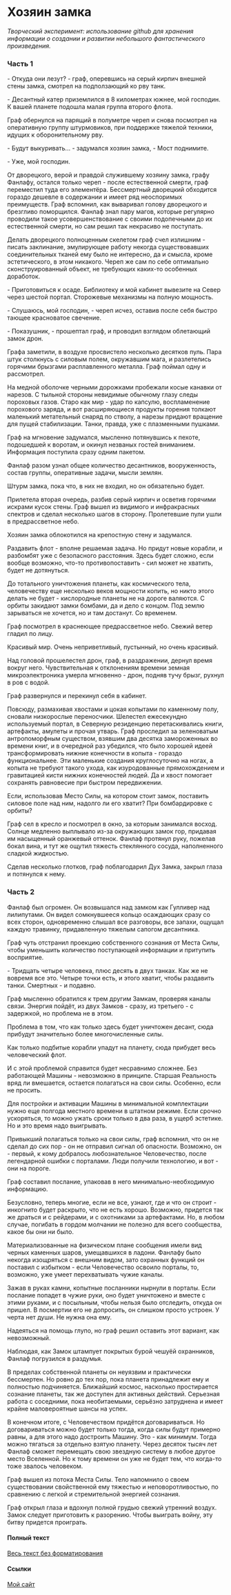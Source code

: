 # Хозяин замка

*Творческий эксперимент: использование github для хранения информации о создании и развитии небольшого
фантастического произведения.*


### Часть 1

\- Откуда они лезут? - граф, оперевшись на серый кирпич внешней стены замка, смотрел на подползающий ко рву танк.

\- Десантный катер приземлился в 8 километрах южнее, мой господин. К вашей планете подошла малая группа второго флота.

Граф обернулся на парящий в полуметре череп и снова посмотрел на оперативную группу штурмовиков, при поддержке тяжелой
техники, идущих к оборонительному рву.

\- Будут выкуривать... - задумался хозяин замка, - Мост поднимите.

\- Уже, мой господин.

От дворецкого, верой и правдой служившему хозяину замка, графу Фанлафу, остался только череп - после естественной
смерти, граф переместил туда его элементёра. Бессмертный дворецкий обходится гораздо дешевле в содержании и имеет ряд
неоспоримых преимуществ. Граф вспомнил, как вываривал голову дворецкого и брезгливо поморщился. Фанлаф знал пару магов,
которые регулярно проводили такое усовершенствование с своими подопечными до их естественной смерти, но сам решил так
некрасиво не поступать.

Делать дворецкого полноценным скелетом граф счел излишним - писать заклинание, эмулирующее работу некогда
существовавших соединительных тканей ему было не интересно, да и смысла, кроме эстетического, в этом никакого. Череп
же сам по себе оптимально сконструированный объект, не требующих каких-то особенных доработок.

\- Приготовиться к осаде. Библиотеку и мой кабинет вывезите на Север через шестой портал. Сторожевые механизмы на
полную мощность.

\- Слушаюсь, мой господин, - череп исчез, оставив после себя быстро тающее красноватое свечение.

\- Показушник, - прошептал граф, и проводил взглядом облетающий замок дрон.

Графа заметили, в воздухе просвистело несколько десятков пуль. Пара штук столкнусь с силовым полем, окружавшим мага, и
разлетелись горячими брызгами расплавленного металла. Граф поймал одну и рассмотрел.

На медной оболочке черными дорожками пробежали косые канавки от нарезов. С тыльной стороны невидимые обычному глазу
следы пороховых газов. Старо как мир - удар по капсулю, воспламенение порохового заряда, и вот расширяющиеся продукты
горения толкают маленький метательный снаряд по стволу, а нарезы придают вращение для пущей стабилизации. Танки,
правда, уже с плазменными пушками.

Граф на мгновение задумался, мысленно потянувшись к пехоте, подошедшей к воротам, и окинул незваных гостей вниманием.
Информация поступила сразу одним пакетом.

Фанлаф разом узнал общее количество десантников, вооруженность, состав группы, оперативные задачи, мысли землян.

Штурм замка, пока что, в них не входил, но он обязательно будет.

Прилетела вторая очередь, разбив серый кирпич и осветив горячими искрами кусок стены. Граф вышел из видимого и
инфракрасных спектров и сделал несколько шагов в сторону. Пролетевшие пули ушли в предрассветное небо.

Хозяин замка облокотился на крепостную стену и задумался.

Раздавить флот - вполне решаемая задача. Но придут новые корабли, и разбомбят уже с безопасного расстояния. Здесь
будет сложно, если вообще возможно, что-то противопоставить - сил может не хватить, будет не дотянуться.

До тотального уничтожения планеты, как космического тела, человечеству еще несколько веков мощности копить, но никто
этого делать не будет - кислородные планеты не на дороге валяются. С орбиты закидают замки бомбами, да и дело с
концом. Под землю зарываться не хочется, но и там достанут. Со временем.

Граф посмотрел в краснеющее предрассветное небо. Свежий ветер гладил по лицу.

Красивый мир. Очень неприветливый, пустынный, но очень красивый.

Над головой прошелестел дрон, граф, в раздражении, дернул время вокруг него. Чувствительная к отклонениям времени
земная микроэлектроника умерла мгновенно - дрон, подняв тучу брызг, рухнул в ров с водой.

Граф развернулся и перекинул себя в кабинет.

Повсюду, размахивая хвостами и цокая копытами по каменному полу, сновали низкорослые переносчики. Шелестел ежесекундно
используемый портал, в Северную резиденцию перетаскивались книги, артефакты, амулеты и прочая утварь. Граф проследил
за зеленоватым антропоморфным существом, взявшим два десятка замороженных во времени книг, и в очередной раз убедился,
что было хорошей идеей трансформировать нижние конечности в копыта - гораздо функциональнее. Эти маленькие создания
круглосуточно на ногах, а копыта не требуют такого ухода, как изуродованные прямохождением и гравитацией кисти нижних
конечностей людей. Да и хвост помогает сохранять равновесие при быстром передвижении.

Если, использовав Место Силы, на котором стоит замок, поставить силовое поле над ним, надолго ли его хватит? При
бомбардировке с орбиты?

Граф сел в кресло и посмотрел в окно, за которым занимался восход. Солнце медленно выплывало из-за окружающих замок
гор, придавая им насыщенный оранжевый оттенок. Фанлаф протянул руку, пожелав бокал вина, и тут же ощутил тяжесть
стеклянного сосуда, наполненного сладкой жидкостью.

Сделав несколько глотков, граф поблагодарил Дух Замка, закрыл глаза и потянулся к нему.

### Часть 2

Фанлаф был огромен. Он возвышался над замком как Гулливер над лилипутами. Он видел сомкнувшееся кольцо
осаждающих сразу со всех сторон, одновременно слышал все разговоры, все запахи, ощущал каждую травинку,
придавленную тяжелым сапогом десантника.

Граф чуть отстранил проекцию собственного сознания от Места Силы, чтобы уменьшить количество поступающей информации
и притупить восприятие.

\- Тридцать четыре человека, плюс десять в двух танках. Как же не вовремя все это. Четыре точки есть, и этого хватит,
чтобы раздавить танки. Смертных - и подавно.

Граф мысленно обратился к трем другим Замкам, проверяя каналы связи. Энергия пойдёт, из двух Замков - сразу, из
третьего - с задержкой, но проблема не в этом.

Проблема в том, что как только здесь будет уничтожен десант, сюда прибудут значительно более многочисленные силы.

Как только подбитые корабли упадут на планету, сюда прибудет весь человеческий флот.

И с этой проблемой справится будет несравнимо сложнее. Без работающей Машины - невозможно в принципе. Старшая
Реальность вряд ли вмешается, остается полагаться на свои силы. Особенно, если не просить.

Для постройки и активации Машины в минимальной комплектации нужно еще полгода местного времени в штатном режиме. Если
срочно ускоряться, то можно ужать сроки только в два раза, в ущерб эстетике. Но и это время надо выигрывать.

Привыкший полагаться только на свои силы, граф вспомнил, что он не сделал до сих пор - он не отправил сигнал об
опасности. Возможно, он - первый, к кому добралось любознательное Человечество, после легендарной ошибки с
порталами. Люди получили технологию, и вот - они на пороге.

Граф составил послание, упаковав в него минимально-необходимую информацию.

Безусловно, теперь многие, если не все, узнают, где и что он строит - инкогнито будет раскрыто, что не есть хорошо.
Возможно, придется так же драться и с рейдерами, и с охотниками за артефактами. Но, в любом случае, погибать в гордом
молчании не полезно для всего сообщества, какое бы они ни было.

Материализованные на физическом плане сообщения имели вид черных каменных шаров, умещавшихся в ладони. Фанлафу было
некогда изощряться с внешним видом, зато охранных функций он поставил с избытком - если Человечество освоило порталы,
то, возможно, уже умеет перехватывать чужие каналы.

Зажав в руках камни, копытные посланники нырнули в порталы. Если послание попадет в чужие руки, оно будет уничтожено
и вместе с этими руками, и с посыльным, чтобы нельзя было отследить, откуда он пришел. В посмертии его не допросить,
он слишком просто устроен. У черта нет души. Не нужна она ему.

Надеяться на помощь глупо, но граф решил оставить этот вариант, как невозможный.

Наблюдая, как Замок штампует покрытых бурой чешуёй охранников, Фанлаф погрузился в раздумья.

В пределах собственной планеты он неуязвим и практически бессмертен. Но ровно до тех пор, пока планета принадлежит ему
и полностью подчиняется. Ближайший космос, насколько простирается сознание планеты, так же доступен для активных
действий. Серьезная работа с соседними, пока необитаемыми, серьёзно затруднена и имеет крайне маловероятные шансы
на успех.

В конечном итоге, с Человечеством придётся договариваться. Но договариваться можно будет только тогда, когда
силы будут примерно равны, а для этого надо достроить Машину. Это - как минимум. Тогда можно тягаться за отдельно взятую
планету. Через десяток тысяч лет Фанлаф сможет перемещать свою звездную систему в любое другое место Вселенной. Но к
тому времени он уже не будет тем, что когда-то тоже звалось человеком.

Граф вышел из потока Места Силы. Тело напомнило о своем существовании свойственной ему тяжестью и неповоротливостью, по
сравнению с легкой и стремительной энергией сознания.

Граф открыл глаза и вдохнул полной грудью свежий утренний воздух. Замок следует приготовить к разорению. Чтобы выиграть
войну, эту битву придется проиграть.






#### Полный текст
[Весь текст без форматирования](https://github.com/boligolov/owner_of_the_castle/blob/master/owner_of_the_castle.txt)

#### Ссылки
[Мой сайт](http://technocastle.ru)